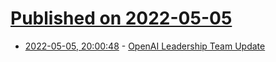 # [Published on 2022-05-05](index.md)

* [2022-05-05, 20:00:48](https://news.ycombinator.com/item?id=31277813) - [OpenAI Leadership Team Update](https://openai.com/blog/leadership-team-update/)
